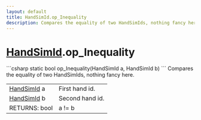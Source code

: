```yaml
---
layout: default
title: HandSimId.op_Inequality
description: Compares the equality of two HandSimIds, nothing fancy here.
---
```

# [HandSimId]({{site.url}}/Pages/StereoKit/HandSimId.html).op_Inequality

<div class='signature' markdown='1'>
```csharp
static bool op_Inequality(HandSimId a, HandSimId b)
```
Compares the equality of two HandSimIds, nothing fancy
here.
</div>

|  |  |
|--|--|
|[HandSimId]({{site.url}}/Pages/StereoKit/HandSimId.html) a|First hand id.|
|[HandSimId]({{site.url}}/Pages/StereoKit/HandSimId.html) b|Second hand id.|
|RETURNS: bool|a != b|




